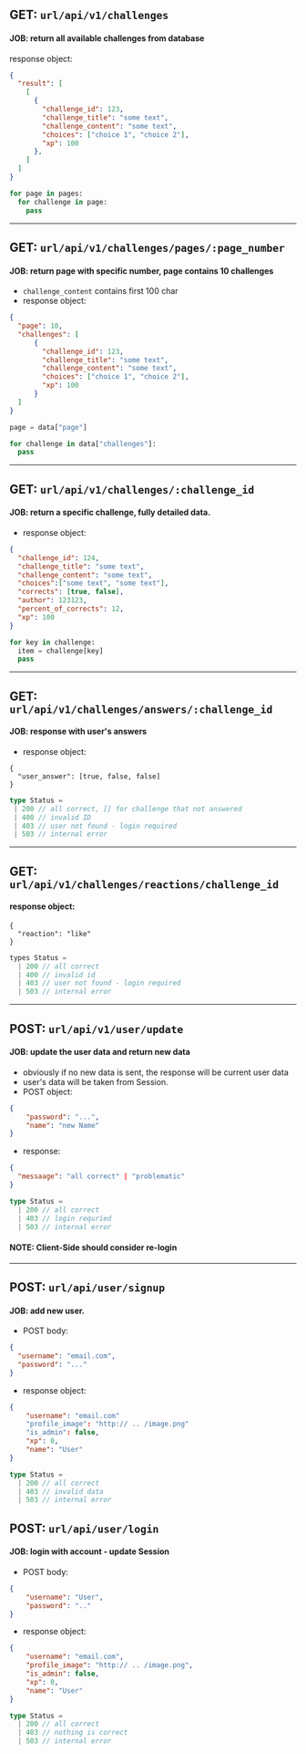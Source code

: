 ## GET: `url/api/v1/challenges`<br>
#### JOB: return all available challenges from database<br>
response object:
```json
{
  "result": [
    [
      {
        "challenge_id": 123,
        "challenge_title": "some text",
        "challenge_content": "some text",
        "choices": ["choice 1", "choice 2"],
        "xp": 100
      },
    ]
  ]
}
```

```python 
for page in pages:
  for challenge in page:
    pass
```

<hr>

## GET: `url/api/v1/challenges/pages/:page_number`<br>
#### JOB: return page with specific number, page contains 10 challenges
- `challenge_content` contains first 100 char
- response object:
```json
{
  "page": 10,
  "challenges": [
      {
        "challenge_id": 123,
        "challenge_title": "some text",
        "challenge_content": "some text",
        "choices": ["choice 1", "choice 2"],
        "xp": 100
      }
  ]
}
```
```python
page = data["page"]

for challenge in data["challenges"]:
  pass
```

<hr>

## GET: `url/api/v1/challenges/:challenge_id`<br>
#### JOB: return a specific challenge, fully detailed data.
- response object:
```json
{
  "challenge_id": 124,
  "challenge_title": "some text",
  "challenge_content": "some text",
  "choices":["some text", "some text"],
  "corrects": [true, false],
  "author": 123123,
  "percent_of_corrects": 12,
  "xp": 100
}
```
```python
for key in challenge:
  item = challenge[key]
  pass
```

<hr>

## GET: `url/api/v1/challenges/answers/:challenge_id`<br>
#### JOB: response with user's answers
- response object:
```
{
  "user_answer": [true, false, false]
}
```
```typescript
type Status = 
 | 200 // all correct, [] for challenge that not answered
 | 400 // invalid ID
 | 403 // user not found - login required
 | 503 // internal error
```

<hr>

## GET: `url/api/v1/challenges/reactions/challenge_id`<br>
#### response object:
```
{
  "reaction": "like"
}
```
```typescript
types Status = 
  | 200 // all correct
  | 400 // invalid id
  | 403 // user not found - login required
  | 503 // internal error
```

<hr>

## POST: `url/api/v1/user/update`<br>
#### JOB: update the user data and return new data
- obviously if no new data is sent, the response will be current user data
- user's data will be taken from Session.
- POST object:
```json
{
    "password": "...",
    "name": "new Name"
}
```
- response:
```json
{
  "messaage": "all correct" | "problematic"
}
```
```typescript
type Status = 
  | 200 // all correct
  | 403 // login requried
  | 503 // internal error
```
#### NOTE: Client-Side should consider re-login

<hr>

## POST: `url/api/user/signup` <br>
#### JOB: add new user.
- POST body: 
```json
{
  "username": "email.com",
  "password": "..."
}
```
- response object:
```json
{
    "username": "email.com"
    "profile_image": "http:// .. /image.png"
    "is_admin": false,
    "xp": 0,
    "name": "User"
}
```
```typescript
type Status = 
  | 200 // all correct
  | 403 // invalid data
  | 503 // internal error
```

## POST: `url/api/user/login`<br>
#### JOB: login with account - update Session
- POST body:
```json
{
    "username": "User",
    "password": ".."
}
```
- response object:
```json
{
    "username": "email.com",
    "profile_image": "http:// .. /image.png",
    "is_admin": false,
    "xp": 0,
    "name": "User"
}
```
```typescript
type Status = 
  | 200 // all correct
  | 403 // nothing is correct
  | 503 // internal error
```

